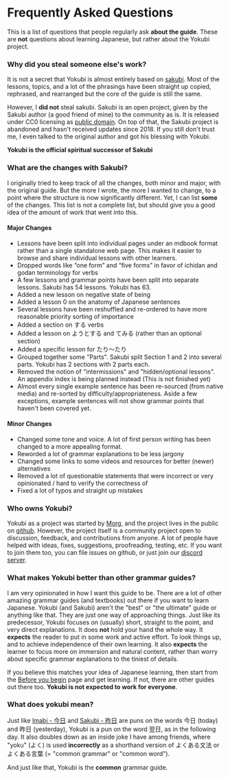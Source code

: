 # Frequently Asked Questions

This is a list of questions that people regularly ask **about the guide**. These are **not** questions about learning Japanese, but rather about the Yokubi project.

### Why did you steal someone else's work?

It is not a secret that Yokubi is almost entirely based on [sakubi](https://sakubi.neocities.org/). Most of the lessons, topics, and a lot of the phrasings have been straight up copied, rephrased, and rearranged but the core of the guide is still the same. 

However, I **did not** steal sakubi. Sakubi is an open project, given by the Sakubi author (a good friend of mine) to the community as is. It is released under CC0 licensing as [public domain](https://creativecommons.org/publicdomain/zero/1.0/). On top of that, the Sakubi project is abandoned and hasn't received updates since 2018. If you still don't trust me, I even talked to the original author and got his blessing with Yokubi. 

**Yokubi is the official spiritual successor of Sakubi**

### What are the changes with Sakubi?

I originally tried to keep track of all the changes, both minor and major, with the original guide. But the more I wrote, the more I wanted to change, to a point where the structure is now significantly different. Yet, I can list **some** of the changes. This list is not a complete list, but should give you a good idea of the amount of work that went into this.

#### Major Changes

- Lessons have been split into individual pages under an mdbook format rather than a single standalone web page. This makes it easier to browse and share individual lessons with other learners.
- Dropped words like “one form” and “five forms” in favor of ichidan and godan terminology for verbs
- A few lessons and grammar points have been split into separate lessons. Sakubi has 54 lessons. Yokubi has 63. 
- Added a new lesson on negative state of being
- Added a lesson 0 on the anatomy of Japanese sentences
- Several lessons have been reshuffled and re-ordered to have more reasonable priority sorting of importance
- Added a section on する verbs
- Added a lesson on ようとする and てみる (rather than an optional section)
- Added a specific lesson for たり〜たり
- Grouped together some "Parts". Sakubi split Section 1 and 2 into several parts. Yokubi has 2 sections with 2 parts each.
- Removed the notion of "intermissions" and "hidden/optional lessons". An appendix index is being planned instead (This is not finished yet)
- Almost every single example sentence has been re-sourced (from native media) and re-sorted by difficulty/appropriateness. Aside a few exceptions, example sentences will not show grammar points that haven't been covered yet.

#### Minor Changes

- Changed some tone and voice. A lot of first person writing has been changed to a more appealing format.
- Reworded a lot of grammar explanations to be less jargony
- Changed some links to some videos and resources for better (newer) alternatives
- Removed a lot of questionable statements that were incorrect or very opinionated / hard to verify the correctness of
- Fixed a lot of typos and straight up mistakes

### Who owns Yokubi?

Yokubi as a project was started by [Morg](https://morg.systems), and the project lives in the public on [github](https://github.com/Morgawr/yokubi). However, the project itself is a community project open to discussion, feedback, and contributions from anyone. A lot of people have helped with ideas, fixes, suggestions, proofreading, testing, etc. If you want to join them too, you can file issues on github, or just join our [discord server](https://discord.gg/KZj4dVFDzu).

### What makes Yokubi better than other grammar guides?

I am very opinionated in how I want this guide to be. There are a lot of other amazing grammar guides (and textbooks) out there if you want to learn Japanese. Yokubi (and Sakubi) aren't the "best" or "the ultimate" guide or anything like that. They are just one way of approaching things. Just like its predecessor, Yokubi focuses on (usually) short, straight to the point, and very direct explanations. It does **not** hold your hand the whole way. It **expects** the reader to put in some work and active effort. To look things up, and to achieve independence of their own learning. It also **expects** the learner to focus more on immersion and natural content, rather than worry about specific grammar explanations to the tiniest of details.

If you believe this matches your idea of Japanese learning, then start from the [Before you begin](./Before-you-begin.md) page and get learning. If not, there are other guides out there too. **Yokubi is not expected to work for everyone**.

### What does yokubi mean?

Just like [Imabi - 今日](https://imabi.org/) and [Sakubi - 昨日](https://sakubi.neocities.org/) are puns on the words 今日 (today) and 昨日 (yesterday), Yokubi is a pun on the word 翌日, as in the following day. It also doubles down as an inside joke I have among friends, where "yoku" (よく) is used **incorrectly** as a shorthand version of よくある文法 or よくある言葉 (= "common grammar" or "common word"). 

And just like that, Yokubi is the **common** grammar guide.
